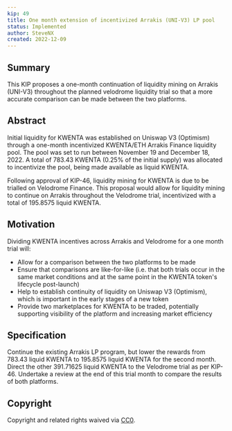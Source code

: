 ```yaml
---
kip: 49
title: One month extension of incentivized Arrakis (UNI-V3) LP pool
status: Implemented
author: SteveNX
created: 2022-12-09
---
```


## Summary

This KIP proposes a one-month continuation of liquidity mining on Arrakis (UNI-V3) throughout the planned velodrome liquidity trial so that a more accurate comparison can be made between the two platforms.

## Abstract

Initial liquidity for KWENTA was established on Uniswap V3 (Optimism) through a one-month incentivized KWENTA/ETH Arrakis Finance liquidity pool. The pool was set to run between November 19 and December 18, 2022. A total of 783.43 KWENTA (0.25% of the initial supply) was allocated to incentivize the pool, being made available as liquid KWENTA. 

Following approval of KIP-46, liquidity mining for KWENTA is due to be trialled on Velodrome Finance. This proposal would allow for liquidity mining to continue on Arrakis throughout the Velodrome trial, incentivized with a total of 195.8575 liquid KWENTA.

## Motivation

Dividing KWENTA incentives across Arrakis and Velodrome for a one month trial will:

* Allow for a comparison between the two platforms to be made
* Ensure that comparisons are like-for-like (i.e. that both trials occur in the same market conditions and at the same point in the KWENTA token's lifecycle post-launch) 
* Help to establish continuity of liquidity on Uniswap V3 (Optimism), which is important in the early stages of a new token
* Provide two marketplaces for KWENTA to be traded, potentially supporting visibility of the platform and increasing market efficiency


## Specification

Continue the existing Arrakis LP program, but lower the rewards from 783.43 liquid KWENTA to 195.8575 liquid KWENTA for the second month. Direct the other 391.71625 liquid KWENTA to the Velodrome trial as per KIP-46. Undertake a review at the end of this trial month to compare the results of both platforms. 


## Copyright

Copyright and related rights waived via [CC0](https://creativecommons.org/publicdomain/zero/1.0/).
